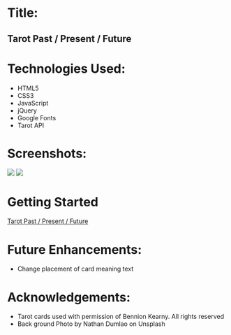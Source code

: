 # Title:
## Tarot Past / Present / Future</h2>


# Technologies Used:
* HTML5
* CSS3
* JavaScript
* jQuery
* Google Fonts
*  Tarot API

# Screenshots:
<img src="https://i.imgur.com/zqxNWgP.png">
<img src="https://i.imgur.com/31Uc6oI.png">

# Getting Started
[Tarot Past / Present / Future](https://profound-entremet-2e58ba.netlify.app)

# Future Enhancements:
* Change placement of card meaning text


# Acknowledgements:
* Tarot cards used with permission of Bennion Kearny. All rights reserved
* Back ground Photo by Nathan Dumlao on Unsplash